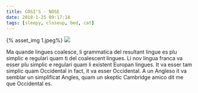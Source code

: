```yaml
---
title: COSI'S · NOSE
date: 2018-1-25 09:17:18
tags: [sleepy, closeup, bed, cat]
---
```

{% asset_img 1.jpeg%}
![](/images/1.jpeg)
<p>Ma quande lingues coalesce, li grammatica del resultant lingue es plu simplic e regulari quam ti del coalescent lingues. Li nov lingua franca va esser plu simplic e regulari quam li existent Europan lingues. It va esser tam simplic quam Occidental in fact, it va esser Occidental. A un Angleso it va semblar un simplificat Angles, quam un skeptic Cambridge amico dit me que Occidental es. 
</p>
